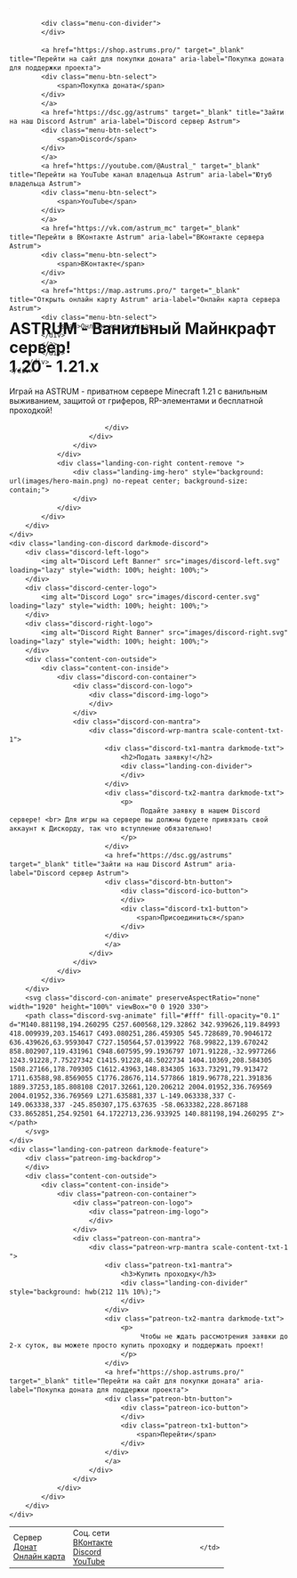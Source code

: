 <!DOCTYPE html><html lang="ru-RU"><head>
<title>ASTRUM - Приватный сервер Minecraft 1.21 | Ванильное выживание без гриферов</title>
<meta charset="utf-8">
<meta name="description" content="Играй на ASTRUM - приватном сервере Minecraft 1.21 с ванильным выживанием, защитой от гриферов, RP-элементами и бесплатной проходкой.">
<meta name="keywords" content="astrum, ast, аструм, аст, астрал, austral, ванильный сервер Minecraft, Майнкрафт, Minecraft, SPWorlds, Ванильный сервер, Приватный сервер">
<meta property="og:title" content="ASTRUM - Приватный сервер">
<meta property="og:description" content="Приватный сервер Minecraft 1.21 с ванильным выживанием, защитой от гриферов, RP-элементами и бесплатной проходкой!">
<meta property="og:image" content="images/favicon.ico">
<meta property="og:image:width" content="1200">
<meta property="og:image:height" content="630">
<meta property="og:url" content="https://www.astrums.pro">
<meta property="og:locale" content="ru_RU">
<meta property="og:type" content="website">
<meta property="og:site_name" content="ASTRUM">
<meta name="theme-color" content="#9e2dcf">
<meta name="viewport" content="width=device-width, initial-scale=1.0">

<meta name="twitter:card" content="ASTRUM - Приватный сервер">
<meta name="twitter:site" content="@Astrum">
<meta name="twitter:title" content="ASTRUM - Информация">
<meta name="twitter:description" content="Приватный сервер Minecraft 1.21 с ванильным выживанием, защитой от гриферов, RP-элементами и бесплатной проходкой!">
<meta name="twitter:image" content="/favicon.ico">
<meta name="twitter:image:alt" content="astrum">

<link rel="stylesheet" type="text/css" href="css/anim.css">
<link rel="stylesheet" type="text/css" href="css/dark.css">
<link rel="stylesheet" type="text/css" href="css/main.css">
<link rel="stylesheet" type="text/css" href="css/debug.css">
<link rel="stylesheet" type="text/css" href="css/scale.css">
<script data-cfasync="false" src="js/jquery.js"></script>
<script data-cfasync="false" src="js/dark.js"></script>
<script data-cfasync="false" src="js/main.js"></script>
<script data-cfasync="false" src="js/jscookie.js"></script>
<script data-cfasync="false" src="js/particles.js"></script>
<script data-cfasync="false" src="js/particles-sel.js"></script>
<noscript>
<style>
.fade-up-onstart {
	display:inherit;
}
.fade-in-onload {
	display:inherit;
}
.landing-con-container {
	top:50%;
	margin-top:-139px;
}
.toggle-navsidebar {
	background:none;
	width:auto;
}
.sidebar-con-anim {
	width:300px;
}
</style>
</noscript>
<script data-cfasync="false" src="js/carousel.js"></script>
<script type="application/ld+json">
{
  "@context": "https://schema.org",
  "@type": "Organization",
  "name": "ASTRUM",
  "url": "https://www.astrums.pro",
  "logo": "https://www.astrums.pro/favicon.ico",
  "sameAs": [
    "https://vk.com/astrum_mc",
    "https://youtube.com/@Austral_",
    "https://dsc.gg/astrums"
  ],
  "contactPoint": {
    "@type": "ContactPoint",
    "telephone": "+7-900-000-0000",
    "contactType": "customer support",
    "areaServed": "RU",
    "availableLanguage": ["Russian", "English"]
  },
  "address": {
    "@type": "PostalAddress",
    "addressLocality": "Москва",
    "addressCountry": "RU"
  }
}
</script>

</head>
<body>
<!-- Google Tag Manager (noscript) -->
<noscript><iframe src="https://www.googletagmanager.com/ns.html?id=GTM-5MHJSCJJ"
height="0" width="0" style="display:none;visibility:hidden"></iframe></noscript>
<!-- End Google Tag Manager (noscript) -->
<img src="images/hero-main.png" width="1" height="1" alt="Логотип сервера Astrum - Аструм" loading="lazy">
<div class="theme-btn-close toggle-theme">
</div>
<div class="menu-btn-backtotop">
</div>
<div class="menu-con-container">
	<div class="menu-con-outer">
		<div class="menu-con-inner">
			<div class="menu-con-logo">
				<a href="/" title="Главная страница сайта" aria-label="Главная страница сайта">
				<div class="menu-ico-logo">
				</div>
				</a>
			</div>
			<div class="mobile-menu-btn-open toggle-mobilemenu">
			</div>
			<div class="mobile-menu-btn-darkmode toggle-darkmode">
			</div>
			
			<div class="menu-con-divider">
			</div>
			
			<a href="https://shop.astrums.pro/" target="_blank" title="Перейти на сайт для покупки доната" aria-label="Покупка доната для поддержки проекта">
			<div class="menu-btn-select">
				<span>Покупка доната</span>
			</div>
			</a>
			<a href="https://dsc.gg/astrums" target="_blank" title="Зайти на наш Discord Astrum" aria-label="Discord сервер Astrum">
			<div class="menu-btn-select">
				<span>Discord</span>
			</div>
			</a>
			<a href="https://youtube.com/@Austral_" target="_blank" title="Перейти на YouTube канал владельца Astrum" aria-label="Ютуб владельца Astrum">
			<div class="menu-btn-select">
				<span>YouTube</span>
			</div>
			</a>
			<a href="https://vk.com/astrum_mc" target="_blank" title="Перейти в ВКонтакте Astrum" aria-label="ВКонтакте сервера Astrum">
			<div class="menu-btn-select">
				<span>ВКонтакте</span>
			</div>
			</a>
			<a href="https://map.astrums.pro/" target="_blank" title="Открыть онлайн карту Astrum" aria-label="Онлайн карта сервера Astrum">
			<div class="menu-btn-select">
				<span>Онлайн карта</span>
			</div>
			</a>
			</div>
		</div>
	</div>

<div class="mobile-menu-con-container popup-mobilemenu" style="display:none;">
	<div class="menu-con-backdrop-2">
	</div>
	<div class="mobile-menu-con-scroll">
		<div class="mobile-menu-con-outter">
			<div class="mobile-menu-con-inner" style="overflow: hidden !important;">
				<div class="mobile-menu-tx1-group">
					<span>Основное</span>
				</div>
				<div class="mobile-menu-con-divider">
				</div>
				<a href="/" title="Главная страница сайта" aria-label="Главная страница сайта">
				<div class="mobile-menu-btn-icon">
				</div>
				<div class="mobile-menu-btn-select">
				<span>Главная</span>
				</div>
				</a>
				<div class="mobile-menu-tx1-group">
					<span>Ссылки</span>
				</div>
				<div class="mobile-menu-con-divider">
				</div>
				<a href="https://shop.astrums.pro/" target="_blank" title="Перейти на сайт для покупки доната" aria-label="Покупка доната для поддержки проекта">
				<div class="mobile-menu-btn-icon">
				</div>
				<div class="mobile-menu-btn-select">
					<span>Покупка доната</span>
				</div>
				</a>
				<a href="https://map.astrums.pro/" target="_blank" title="Открыть онлайн карту Astrum" aria-label="Онлайн карта сервера Astrum">
				<div class="mobile-menu-btn-icon">
				</div>
				<div class="mobile-menu-btn-select">
					<span>Онлайн карта</span>
				</div>
				</a>
            			<a href="https://youtube.com/@Austral_" target="_blank" title="Перейти на YouTube канал владельца Astrum" aria-label="Ютуб владельца Astrum">
           			<div class="menu-btn-select">
                			<span>YouTube</span>
            			</div>
            			</a>
				<a href="https://dsc.gg/astrums" target="_blank" title="Зайти на наш Discord Astrum" aria-label="Discord сервер Astrum">
				<div class="mobile-menu-btn-icon">
				</div>
				<div class="mobile-menu-btn-select">
					<span>Discord</span>
				</div>
				</a>
				<a href="https://vk.com/astrum_mc" target="_blank" title="Перейти в ВКонтакте Astrum" aria-label="ВКонтакте сервера Astrum">
				<div class="mobile-menu-btn-icon">
				</div>
				<div class="mobile-menu-btn-select">
					<span>ВКонтакте</span>
				</div>
				</a>
				<div class="mobile-menu-btn-spacer">
				</div>
				</div>
			</div>
		</div>
	</div>
<script>
</script>
<div class="page-con-content landing-con-override">
	<div class="wavebar-con-container-master">
		<div class="wavebar-con-wrap">
			<div class="wavebar-svg-object">
			</div>
			<div class="wavebar-svg-object">
			</div>
		</div>
	</div>
	<div class="landing-ico-scrolldown">
	</div>
	<div class="landing-con-main">
		<div id="object-particles">
		</div>
		<div class="content-con-backdrop darkmode-header">
		</div>
		<div class="content-con-outside">
			<div class="content-con-inside">
				<div class="landing-con-left content-expand ">
					<div class="landing-con-container scale-content-txt-1 fade-in-onload">
						<div class="landing-ico-logo">
						</div>
						<div class="landing-tx1-heading pulsate">
							<h1>ASTRUM - Ванильный Майнкрафт сервер!<br>1.20 - 1.21.x</h1>
						</div>
						<div class="landing-tx2-heading">
							<p>
								 Играй на ASTRUM - приватном сервере Minecraft 1.21 с ванильным выживанием, защитой от гриферов, RP-элементами и бесплатной проходкой!
							</p>
							<div class="landing-btn-container">
										<div class="build-ico-os">
									</div>
									
							</div>
						</div>
					</div>
				</div>
				<div class="landing-con-right content-remove ">
					<div class="landing-img-hero" style="background: url(images/hero-main.png) no-repeat center; background-size: contain;">
					</div>
				</div>
			</div>
		</div>
	</div>
	<div class="landing-con-discord darkmode-discord">
		<div class="discord-left-logo">
			<img alt="Discord Left Banner" src="images/discord-left.svg" loading="lazy" style="width: 100%; height: 100%;">
		</div>
		<div class="discord-center-logo">
			<img alt="Discord Logo" src="images/discord-center.svg" loading="lazy" style="width: 100%; height: 100%;">
		</div>
		<div class="discord-right-logo">
			<img alt="Discord Right Banner" src="images/discord-right.svg" loading="lazy" style="width: 100%; height: 100%;">
		</div>
		<div class="content-con-outside">
			<div class="content-con-inside">
				<div class="discord-con-container">
					<div class="discord-con-logo">
						<div class="discord-img-logo">
						</div>
					</div>
					<div class="discord-con-mantra">
						<div class="discord-wrp-mantra scale-content-txt-1">
							<div class="discord-tx1-mantra darkmode-txt">
								<h2>Подать заявку!</h2>
								<div class="landing-con-divider">
								</div>
							</div>
							<div class="discord-tx2-mantra darkmode-txt">
								<p>
									 Подайте заявку в нашем Discord сервере! <br> Для игры на сервере вы должны будете привязать свой аккаунт к Дискорду, так что вступление обязательно!
								</p>
							</div>
							<a href="https://dsc.gg/astrums" target="_blank" title="Зайти на наш Discord Astrum" aria-label="Discord сервер Astrum">
							<div class="discord-btn-button">
								<div class="discord-ico-button">
								</div>
								<div class="discord-tx1-button">
									<span>Присоединиться</span>
								</div>
							</div>
							</a>
						</div>
					</div>
				</div>
			</div>
		</div>
		<svg class="discord-con-animate" preserveAspectRatio="none" width="1920" height="100%" viewBox="0 0 1920 330">
		<path class="discord-svg-animate" fill="#fff" fill-opacity="0.1" d="M140.881198,194.260295 C257.600568,129.32862 342.939626,119.84993 418.009939,203.154617 C493.080251,286.459305 545.728689,70.9046172 636.439626,63.9593047 C727.150564,57.0139922 768.99822,139.670242 858.802907,119.431961 C948.607595,99.1936797 1071.91228,-32.9977266 1243.91228,7.75227342 C1415.91228,48.5022734 1404.10369,208.584305 1508.27166,178.709305 C1612.43963,148.834305 1633.73291,79.913472 1711.63588,98.8569055 C1776.28676,114.577866 1819.96778,221.391836 1889.37253,185.808108 C2017.32661,120.206212 2004.01952,336.769569 2004.01952,336.769569 L271.635881,337 L-149.063338,337 C-149.063338,337 -245.850307,175.637635 -58.0633382,228.867188 C33.8652851,254.92501 64.1722713,236.933925 140.881198,194.260295 Z"></path>
		</svg>
	</div>
	<div class="landing-con-patreon darkmode-feature">
		<div class="patreon-img-backdrop">
		</div>
		<div class="content-con-outside">
			<div class="content-con-inside">
				<div class="patreon-con-container">
					<div class="patreon-con-logo">
						<div class="patreon-img-logo">
						</div>
					</div>
					<div class="patreon-con-mantra">
						<div class="patreon-wrp-mantra scale-content-txt-1 ">
							<div class="patreon-tx1-mantra">
								<h3>Купить проходку</h3>
								<div class="landing-con-divider" style="background: hwb(212 11% 10%);">
								</div>
							</div>
							<div class="patreon-tx2-mantra darkmode-txt">
								<p>
									 Чтобы не ждать рассмотрения заявки до 2-х суток, вы можете просто купить проходку и поддержать проект!
								</p>
							</div>
							<a href="https://shop.astrums.pro/" target="_blank" title="Перейти на сайт для покупки доната" aria-label="Покупка доната для поддержки проекта">
							<div class="patreon-btn-button">
								<div class="patreon-ico-button">
								</div>
								<div class="patreon-tx1-button">
									<span>Перейти</span>
								</div>
							</div>
							</a>
						</div>
					</div>
				</div>
			</div>
		</div>
	</div>

<footer>
<div class="footer-con-container">
	<div class="footer-con-overlay darkmode-header">
		<div class="wavebar-con-container">
			<div class="wavebar-con-wrap">
				<div class="wavebar-svg-object">
				</div>
				<div class="wavebar-svg-object">
				</div>
			</div>
		</div>
		<div class="footer-con-header">
			<div class="footer-con-outer">
				<div class="footer-con-inner">
					<div class="footer-ico-logo darkmode-footer-logo">
					</div>
					<table class="footer-table-out">
					<tbody><tr>
						<td>
							<div class="footer-table-in">
								<div class="footer-con-bound">
									<div class="footer-tx1-bound">
										<span>Сервер</span>
									</div>
									<div class="footer-tx2-bound">
										<a href="https://shop.astrums.pro/" target="_blank" title="Перейти на сайт для покупки доната" aria-label="Покупка доната для поддержки проекта">
										<span>Донат</span>
										</a>
									</div>
									<div class="footer-tx2-bound">
										<a href="https://map.astrums.pro/" target="_blank" title="Открыть онлайн карту Astrum" aria-label="Онлайн карта сервера Astrum">
										<span>Онлайн карта</span>
										</a>
									</div>
								</div>
							</div>
						</td>
						<td>
							<div class="footer-table-in">
								<div class="footer-con-bound">
									<div class="footer-tx1-bound">
										<span>Соц. сети</span>
									</div>
									<div class="footer-tx2-bound">
										<a href="https://vk.com/astrum_mc" target="_blank" title="Перейти в ВКонтакте Astrum" aria-label="ВКонтакте сервера Astrum">
										<span>ВКонтакте</span>
										</a>
									</div>
									<div class="footer-tx2-bound">
										<a href="https://dsc.gg/astrums" target="_blank" title="Зайти на наш Discord Astrum" aria-label="Discord сервер Astrum">
										<span>Discord</span>
										</a>
									</div>
									<div class="footer-tx2-bound">
										<a href="https://www.youtube.com/@Austral_" target="_blank" title="Перейти на YouTube канал владельца Astrum" aria-label="Ютуб владельца Astrum">
										<span>YouTube</span>
										</a>
									</div>
								</div>
							</div>
						</td>
						<td class="footer-con-sources">
									
								
							
						</td>
	



</tr></tbody></table></div></div></div></div></div></footer></div></body></html>
